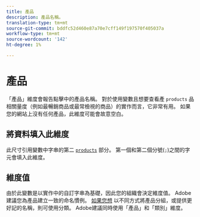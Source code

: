 ```yaml
---
title: 產品
description: 產品名稱。
translation-type: tm+mt
source-git-commit: bddfc52d460e87a70e7cff149f197570f405037a
workflow-type: tm+mt
source-wordcount: '142'
ht-degree: 1%

---
```



# 產品

「產品」維度會報告點擊中的產品名稱。 對於使用變數且想要查看產 `products` 品相關量度（例如最暢銷商品或最常檢視的商品）的實作而言，它非常有用。 如果您的網站上沒有任何產品，此維度可能會故意空白。

## 將資料填入此維度

此尺寸引用變數中字串的第二 [`products`](/help/implement/vars/page-vars/products.md) 部分。 第一個和第二個分號(`;`)之間的字元會填入此維度。

## 維度值

由於此變數是以實作中的自訂字串為基礎，因此您的組織會決定維度值。 Adobe建議您為產品建立一致的命名慣例。 [如果您想](../c-classifications2/c-classifications.md) 以不同方式將產品分組，或提供更好記的名稱，則可使用分類。 Adobe建議同時使用「產品」和「類別」維度。
